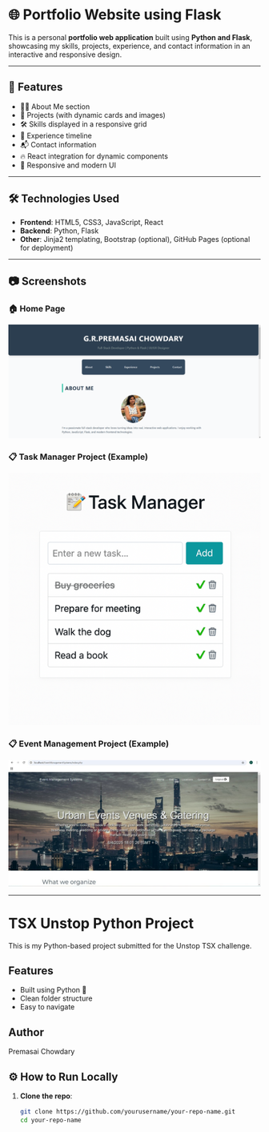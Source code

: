 # 🌐 Portfolio Website using Flask

This is a personal **portfolio web application** built using **Python and Flask**, showcasing my skills, projects, experience, and contact information in an interactive and responsive design.

---

## 🚀 Features

- 🧑‍💻 About Me section
- 💼 Projects (with dynamic cards and images)
- 🛠️ Skills displayed in a responsive grid
- 📄 Experience timeline
- 📬 Contact information
- 🔥 React integration for dynamic components
- 🌈 Responsive and modern UI

---

## 🛠️ Technologies Used

- **Frontend**: HTML5, CSS3, JavaScript, React
- **Backend**: Python, Flask
- **Other**: Jinja2 templating, Bootstrap (optional), GitHub Pages (optional for deployment)

---

## 📷 Screenshots

### 🏠 Home Page
![Home Page](static/images/portfolio.jpg)

### 📋 Task Manager Project (Example)
![Task Manager](static/images/task-manager.jpg)

### 📋 Event Management Project (Example)
![Event Manager](static/images/event-management.jpg)


---
# TSX Unstop Python Project

This is my Python-based project submitted for the Unstop TSX challenge.

## Features

- Built using Python 🐍
- Clean folder structure
- Easy to navigate

## Author

Premasai Chowdary

## ⚙️ How to Run Locally

1. **Clone the repo**:
   ```bash
   git clone https://github.com/yourusername/your-repo-name.git
   cd your-repo-name
